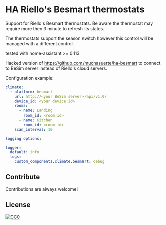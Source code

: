 
# HA Riello's Besmart thermostats 

Support for Riello's Besmart thermostats.
Be aware the thermostat may require more then 3 minute to refresh its states.

The thermostats support the season switch however this control will be managed with a 
different control.

tested with home-assistant >= 0.113

Hacked version of https://github.com/muchasuerte/ha-besmart to connect to BeSim server instead of Riello's cloud servers.

Configuration example:

```yaml
climate:
  - platform: besmart
    url: http://<your BeSim server>/api/v1.0/
    device_id: <your device id>
    rooms:
      - name: Landing
        room_id: <room id>
      - name: Kitchen
        room_id: <room id>
    scan_interval: 10

logging options:

logger:
  default: info
  logs:
    custom_components.climate.besmart: debug
```

## Contribute

Contributions are always welcome!

## License

[![CC0](https://licensebuttons.net/p/zero/1.0/88x31.png)](https://creativecommons.org/publicdomain/zero/1.0/)
